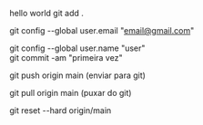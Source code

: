 hello world
git add .

git config --global user.email "email@gmail.com"

git config --global user.name "user"            
git commit -am "primeira vez"

git push origin main (enviar para git)

git pull origin main (puxar do git)

git reset --hard origin/main